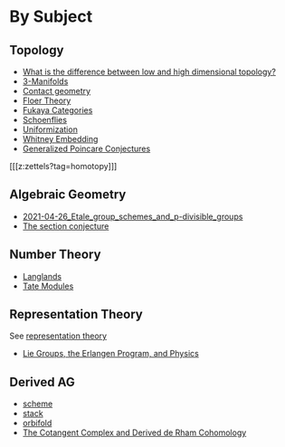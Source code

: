 # By Subject
## Topology
- [What is the difference between low and high dimensional topology?](zettelkasten/2021-04-26_Low_vs_High_Dimensional_Topology.md)
- [3-Manifolds](zettelkasten/3-manifold.md)
- [Contact geometry](zettelkasten/2021-04-26_Contact_Geometry.md)
- [Floer Theory](zettelkasten/2021-04-26_Floer_Theory.md)
- [Fukaya Categories](zettelkasten/Fukaya%20category.md)
- [Schoenflies](zettelkasten/Schoenflies.md)
- [Uniformization](zettelkasten/uniformization.md)
- [Whitney Embedding](zettelkasten/Whiteney%20embedding%20theorem.md)
- [Generalized Poincare Conjectures](zettelkasten/Generalized%20Poincare%20Conjectures.md)

[[[z:zettels?tag=homotopy]]]


## Algebraic Geometry


- [2021-04-26_Etale_group_schemes_and_p-divisible_groups](zettelkasten/2021-04-26_Etale_group_schemes_and_p-divisible_groups.md)
- [The section conjecture](zettelkasten/section%20conjecture.md)

## Number Theory

- [Langlands](zettelkasten/Langlands.md)
- [Tate Modules](zettelkasten/2021-04-26_Tate_Modules.md)

## Representation Theory
See [representation theory](zettelkasten/representation%20theory.md)

- [Lie Groups, the Erlangen Program, and Physics](zettelkasten/2021-04-26_Lie_Groups_Erlangen_and_Physics.md)

## Derived AG
- [scheme](zettelkasten/scheme.md)
- [stack](zettelkasten/stack.md)
- [orbifold](zettelkasten/orbifold.md)
- [The Cotangent Complex and Derived de Rham Cohomology](zettelkasten/Notes%20-%20The%20cotangent%20complex%20and%20derived%20de%20Rham%20cohomology.md)